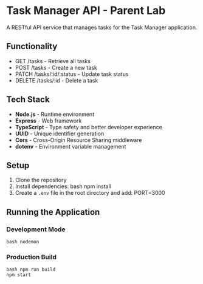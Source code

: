 # Task Manager API - Parent Lab

A RESTful API service that manages tasks for the Task Manager application.

## Functionality

- GET /tasks - Retrieve all tasks
- POST /tasks - Create a new task
- PATCH /tasks/:id/:status - Update task status
- DELETE /tasks/:id - Delete a task

## Tech Stack

- **Node.js** - Runtime environment
- **Express** - Web framework
- **TypeScript** - Type safety and better developer experience
- **UUID** - Unique identifier generation
- **Cors** - Cross-Origin Resource Sharing middleware
- **dotenv** - Environment variable management

## Setup

1. Clone the repository
2. Install dependencies: bash npm install
3. Create a `.env` file in the root directory and add: PORT=3000

## Running the Application

### Development Mode

```
bash nodemon
```

### Production Build

```
bash npm run build
npm start
```
